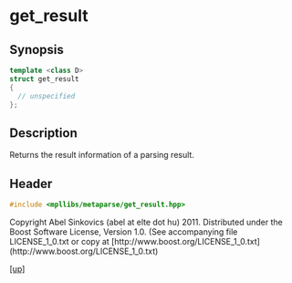 # get_result

## Synopsis

```cpp
template <class D>
struct get_result
{
  // unspecified
};
```

## Description

Returns the result information of a parsing result.

## Header

```cpp
#include <mpllibs/metaparse/get_result.hpp>
```

<p class="copyright">
Copyright Abel Sinkovics (abel at elte dot hu) 2011.
Distributed under the Boost Software License, Version 1.0.
(See accompanying file LICENSE_1_0.txt or copy at
[http://www.boost.org/LICENSE_1_0.txt](http://www.boost.org/LICENSE_1_0.txt)
</p>

[[up]](reference.html)



